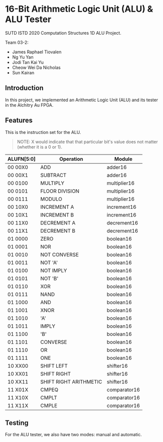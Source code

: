 # 16-Bit Arithmetic Logic Unit (ALU) & ALU Tester

SUTD ISTD 2020 Computation Structures 1D ALU Project.

Team 03-2:

- James Raphael Tiovalen
- Ng Yu Yan
- Jodi Tan Kai Yu
- Cheow Wei Da Nicholas
- Sun Kairan



## Introduction

In this project, we implemented an Arithmetic Logic Unit (ALU) and its tester in the Alchitry Au FPGA.



## Features

This is the instruction set for the ALU.

> NOTE: X would indicate that that particular bit's value does not matter (whether it is a 0 or 1).

| ALUFN[5:0] | Operation              | Module       |
| ---------- | ---------------------- | ------------ |
| 00 00X0    | ADD                    | adder16      |
| 00 00X1    | SUBTRACT               | adder16      |
| 00 0100    | MULTIPLY               | multiplier16 |
| 00 0101    | FLOOR DIVISION         | multiplier16 |
| 00 0111    | MODULO                 | multiplier16 |
| 00 10X0    | INCREMENT A            | increment16  |
| 00 10X1    | INCREMENT B            | increment16  |
| 00 11X0    | DECREMENT A            | decrement16  |
| 00 11X1    | DECREMENT B            | decrement16  |
| 01 0000    | ZERO                   | boolean16    |
| 01 0001    | NOR                    | boolean16    |
| 01 0010    | NOT CONVERSE           | boolean16    |
| 01 0011    | NOT 'A'                | boolean16    |
| 01 0100    | NOT IMPLY              | boolean16    |
| 01 0101    | NOT 'B'                | boolean16    |
| 01 0110    | XOR                    | boolean16    |
| 01 0111    | NAND                   | boolean16    |
| 01 1000    | AND                    | boolean16    |
| 01 1001    | XNOR                   | boolean16    |
| 01 1010    | 'A'                    | boolean16    |
| 01 1011    | IMPLY                  | boolean16    |
| 01 1100    | 'B'                    | boolean16    |
| 01 1101    | CONVERSE               | boolean16    |
| 01 1110    | OR                     | boolean16    |
| 01 1111    | ONE                    | boolean16    |
| 10 XX00    | SHIFT LEFT             | shifter16    |
| 10 XX01    | SHIFT RIGHT            | shifter16    |
| 10 XX11    | SHIFT RIGHT ARITHMETIC | shifter16    |
| 11 X01X    | CMPEQ                  | comparator16 |
| 11 X10X    | CMPLT                  | comparator16 |
| 11 X11X    | CMPLE                  | comparator16 |



## Testing

For the ALU tester, we also have two modes: manual and automatic.
